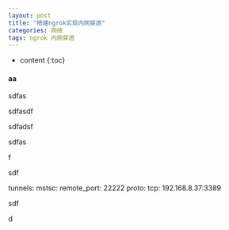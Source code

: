 ```yaml
---
layout: post
title: "搭建ngrok实现内网穿透"
categories: 网络
tags: ngrok 内网穿透
---
```

* content
{:toc}




#### aa



sdfas

sdfasdf

sdfadsf



sdfas

f



sdf

tunnels:
  mstsc:
    remote_port: 22222
    proto:
      tcp: 192.168.8.37:3389

sdf

d











